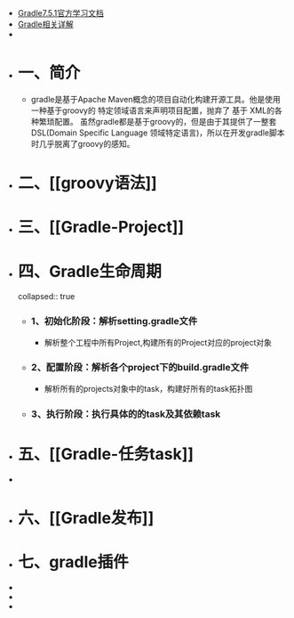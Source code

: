 - [Gradle7.5.1官方学习文档](https://docs.gradle.org/current/userguide/dependency_management.html)
- [Gradle相关详解](https://www.it235.com/%E5%AE%9E%E7%94%A8%E5%B7%A5%E5%85%B7/Gradle/gradle.html#%E6%A6%82%E5%BF%B5)
-
- # 一、简介
	- gradle是基于Apache Maven概念的项目自动化构建开源工具。他是使用一种基于groovy的 特定领域语言来声明项目配置，抛弃了 基于 XML的各种繁琐配置。
	  虽然gradle都是基于groovy的，但是由于其提供了一整套DSL(Domain Specific Language 领域特定语言)，所以在开发gradle脚本时几乎脱离了groovy的感知。
- # 二、[[groovy语法]]
- # 三、[[Gradle-Project]]
- # 四、Gradle生命周期
  collapsed:: true
	- ### 1、初始化阶段：解析setting.gradle文件
		- 解析整个工程中所有Project,构建所有的Project对应的project对象
	- ### 2、配置阶段：解析各个project下的build.gradle文件
		- 解析所有的projects对象中的task，构建好所有的task拓扑图
	- ### 3、执行阶段：执行具体的的task及其依赖task
- # 五、[[Gradle-任务task]]
-
- # 六、[[Gradle发布]]
- # 七、gradle插件
-
-
-